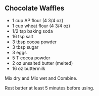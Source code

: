 ## Chocolate Waffles

* 1 cup AP flour (4 3/4 oz)
* 1 cup wheat flour (4 3/4 oz)
* 1/2 tsp baking soda
* 16 tsp salt
* 3 tbsp cocoa powder
* 3 tbsp sugar
* 3 eggs
* 5 T cocoa powder
* 2 oz unsalted butter (melted)
* 16 oz buttermilk

Mix dry and Mix wet and Combine.

Rest batter at least 5 minutes before using.
